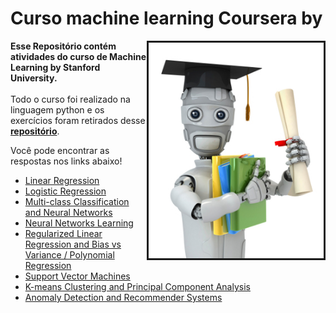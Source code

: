 # Curso machine learning Coursera by
<a href="https://www.coursera.org/learn/machine-learning"><img src="machinelearning.jpg" alt="Book cover" min-width="280px" max-width="300px" width="280px" align="right" border="3"></a>
<p align="left"> 
  <strong>Esse Repositório contém atividades do curso de Machine Learning by Stanford University.</strong> <br><br>Todo o curso foi realizado na linguagem python e os exercícios foram retirados desse<a href="https://github.com/dibgerge/ml-coursera-python-assignments"><strong> repositório</strong></a>.
</p>
<p align="left"> 
Você pode encontrar as respostas nos links abaixo!
</p>
 <ul>
<li>
<a href="https://github.com/escobar-felipe/Curso_machine_learning/blob/main/Exercise1/" target="_blank" rel="noopener">Linear Regression</a></li>
<li>
<a href="https://github.com/escobar-felipe/Curso_machine_learning/blob/main/Exercise2/" target="_blank" rel="noopener">Logistic Regression</a></li>
<li>
<a href="https://github.com/escobar-felipe/Curso_machine_learning/blob/main/Exercise3/" target="_blank" rel="noopener">Multi-class Classification and Neural Networks</a></li>
<li>
<a href="https://github.com/escobar-felipe/Curso_machine_learning/blob/main/Exercise4/" target="_blank" rel="noopener">Neural Networks Learning
</a></li>
<li>
<a href="https://github.com/escobar-felipe/Curso_machine_learning/blob/main/Exercise5/" target="_blank" rel="noopener">Regularized Linear Regression and Bias vs Variance / Polynomial Regression
</a></li>
<li>
<a href="https://github.com/escobar-felipe/Curso_machine_learning/blob/main/Exercise6/" target="_blank" rel="noopener">Support Vector Machines
</a></li>
<li>
<a href="https://github.com/escobar-felipe/Curso_machine_learning/blob/main/Exercise7/" target="_blank" rel="noopener">K-means Clustering and Principal Component Analysis
</a></li>
<li>
<a href="https://github.com/escobar-felipe/Curso_machine_learning/blob/main/Exercise8/" target="_blank" rel="noopener">Anomaly Detection and Recommender Systems
</a></li>
</ul>

